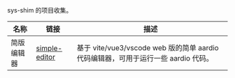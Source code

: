 sys-shim 的项目收集。

| 名称       | 链接                                                                           | 描述                                                                               |
| ---------- | ------------------------------------------------------------------------------ | ---------------------------------------------------------------------------------- |
| 简版编辑器 | [simple-editor](https://github.com/wll8/sys-shim-demo/tree/main/simple-editor) | 基于 vite/vue3/vscode web 版的简单 aardio 代码编辑器，可用于运行一些 aardio 代码。 |
